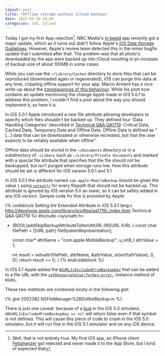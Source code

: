 ```yaml
---
layout: post
title: "Offline storage without iCloud backups"
date: 2012-05-10 14:09
categories: iOS, iCloud
---
```

Today I got my first App-rejection[^1]. NRC Media's [In beeld](http://www.nrc.nl/inbeeldappstore) app recently got a major update, which as it turns out didn't follow Apple's [iOS Data Storage Guidelines](https://developer.apple.com/icloud/documentation/data-storage/). However, Apple's review team detected this in the minor bugfix update that I submitted after that. The problem was that all photo's downloaded by the app were backed up into iCloud resulting in an increase of backup size of about 100MB in some cases.

While you can use the `~/Library/Caches` directory to store files that can be reproduced (downloaded again or regenerated), iOS can purge this data at any time, crippling offline support for your app. Marco Arment has a nice write-up about the [consequences of this behaviour](http://www.marco.org/2011/10/13/ios5-caches-cleaning). While his post now contains an update mentioning the change Apple made in iOS 5.0.1 to address this problem, I couldn't find a post about the way you should implement it, so here it is.
<!-- more -->
In iOS 5.0.1 Apple introduced a new file attribute allowing developers to specify which files shouldn't be backed up. They defined four 'Data Handling Categories' described in [Technical Q&A QA1719](http://developer.apple.com/library/ios/#qa/qa1719/_index.html): Critical Data, Cached Data, Temporary Data and Offline Data. Offline Data is defined as "[…] data that can be downloaded or otherwise recreated, but that the user expects to be reliably available when offline".

Offline data should be stored in the `~/Documents` directory or in a subdirectory of `~/Libary` such as `~/Library/Private Documents` and marked with a special file attribute that specifies that the file should not be backupped, but isn't purged when storage runs low. How this attribute should be set is different for iOS version 5.0.1 and 5.1.

In iOS 5.0.1 the attribute named `com.apple.MobileBackup` should be given the value `1` using [`setxattr`](https://developer.apple.com/library/mac/#documentation/Darwin/Reference/Manpages/man2/setxattr.2.html) for every filepath that should not be backed up. This attribute is ignored by iOS version 5.0 an lower, so it can be safely added in any iOS version. Sample code for this is provided by Apple:

{% codeblock Setting the Extended Attribute in iOS 5.0.1 lang:c http://developer.apple.com/library/ios/#qa/qa1719/_index.html Technical Q&A QA1719 %}
#include <sys/xattr.h>
- (BOOL)addSkipBackupAttributeToItemAtURL:(NSURL *)URL
{
    const char* filePath = [[URL path] fileSystemRepresentation];
 
    const char* attrName = "com.apple.MobileBackup";
    u_int8_t attrValue = 1;
 
    int result = setxattr(filePath, attrName, &attrValue, sizeof(attrValue), 0, 0);
    return result == 0;
}
{% endcodeblock %}

In iOS 5.1 Apple added the [`NSURLIsExcludedFromBackupKey`](http://developer.apple.com/library/ios/#DOCUMENTATION/Cocoa/Reference/Foundation/Classes/NSURL_Class/Reference/Reference.html#//apple_ref/doc/c_ref/NSURLIsExcludedFromBackupKey) that can be added to a file URL with the [`setResourceValue:forKey:error:`](http://developer.apple.com/library/ios/#DOCUMENTATION/Cocoa/Reference/Foundation/Classes/NSURL_Class/Reference/Reference.html#//apple_ref/occ/instm/NSURL/setResourceValue:forKey:error:) instance method of `NSURL`. 

These two methods are combined nicely in the following gist:

{% gist 2002382 NSFileManager%2BDoNotBackup.m %}

There is just one caveat: because of a [bug](http://www.openradar.me/radar?id=1597401) in the iOS 5.0 simulator, `&NSURLIsExcludedFromBackupKey == nil` will return false even if that symbol is not defined. This will cause this piece of code to crash in the iOS 5.0 simulator, but it will run fine in the iOS 5.1 simulator and on any iOS device.

[^1]: Well, that is not entirely true. My first iOS app, an iPhone client <a href='http://fetishwijzer.nl'>Fetishwijzer</a> got rejected and never made it to the App Store, but I kind of expected that